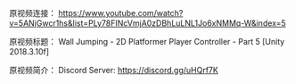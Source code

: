 原视频连接：
https://www.youtube.com/watch?v=5ANjGwcr1hs&list=PLy78FINcVmjA0zDBhLuLNL1Jo6xNMMq-W&index=5

原视频标题：
Wall Jumping - 2D Platformer Player Controller - Part 5 [Unity 2018.3.10f]

原视频简介：
Discord Server:
https://discord.gg/uHQrf7K
